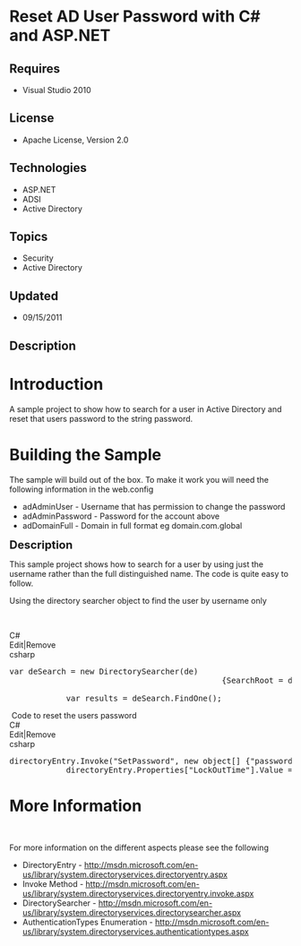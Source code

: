 # Reset AD User Password with C# and ASP.NET
## Requires
- Visual Studio 2010
## License
- Apache License, Version 2.0
## Technologies
- ASP.NET
- ADSI
- Active Directory
## Topics
- Security
- Active Directory
## Updated
- 09/15/2011
## Description

<h1>Introduction</h1>
<p>A sample project to show how to search for a user in Active Directory and reset that users password to the string password.</p>
<h1><span>Building the Sample</span></h1>
<p>The sample will build out of the box. To make it work you will need the following information in the web.config</p>
<ul>
<li>adAdminUser - Username that has permission to change the password </li><li>adAdminPassword - Password for the account above </li><li>adDomainFull - Domain in full format eg domain.com.global </li></ul>
<p><span style="font-size:20px; font-weight:bold">Description</span></p>
<p>This sample project shows how to search for a user by using just the username rather than the full distinguished name. The code is quite easy to follow.</p>
<p>Using the directory searcher object to find the user by username only</p>
<p>&nbsp;</p>
<div class="scriptcode">
<div class="pluginEditHolder" pluginCommand="mceScriptCode">
<div class="title"><span>C#</span></div>
<div class="pluginLinkHolder"><span class="pluginEditHolderLink">Edit</span>|<span class="pluginRemoveHolderLink">Remove</span></div>
<span class="hidden">csharp</span>

<div class="preview">
<pre class="csharp">var&nbsp;deSearch&nbsp;=&nbsp;<span class="cs__keyword">new</span>&nbsp;DirectorySearcher(de)&nbsp;
&nbsp;&nbsp;&nbsp;&nbsp;&nbsp;&nbsp;&nbsp;&nbsp;&nbsp;&nbsp;&nbsp;&nbsp;&nbsp;&nbsp;&nbsp;&nbsp;&nbsp;&nbsp;&nbsp;&nbsp;&nbsp;&nbsp;&nbsp;&nbsp;&nbsp;&nbsp;&nbsp;&nbsp;&nbsp;&nbsp;&nbsp;&nbsp;&nbsp;&nbsp;&nbsp;&nbsp;&nbsp;&nbsp;&nbsp;&nbsp;&nbsp;&nbsp;&nbsp;&nbsp;&nbsp;{SearchRoot&nbsp;=&nbsp;de,&nbsp;Filter&nbsp;=&nbsp;<span class="cs__string">&quot;(&amp;(objectCategory=user)(cn=&quot;</span>&nbsp;&#43;&nbsp;userName&nbsp;&#43;&nbsp;<span class="cs__string">&quot;))&quot;</span>};&nbsp;
&nbsp;&nbsp;&nbsp;&nbsp;&nbsp;&nbsp;&nbsp;&nbsp;&nbsp;&nbsp;&nbsp;&nbsp;&nbsp;
&nbsp;&nbsp;&nbsp;&nbsp;&nbsp;&nbsp;&nbsp;&nbsp;&nbsp;&nbsp;&nbsp;&nbsp;var&nbsp;results&nbsp;=&nbsp;deSearch.FindOne();</pre>
</div>
</div>
</div>
<div class="endscriptcode">&nbsp;Code to reset the users password</div>
<div class="endscriptcode"></div>
<div class="endscriptcode">
<div class="scriptcode">
<div class="pluginEditHolder" pluginCommand="mceScriptCode">
<div class="title"><span>C#</span></div>
<div class="pluginLinkHolder"><span class="pluginEditHolderLink">Edit</span>|<span class="pluginRemoveHolderLink">Remove</span></div>
<span class="hidden">csharp</span>

<div class="preview">
<pre class="csharp">directoryEntry.Invoke(<span class="cs__string">&quot;SetPassword&quot;</span>,&nbsp;<span class="cs__keyword">new</span>&nbsp;<span class="cs__keyword">object</span>[]&nbsp;{<span class="cs__string">&quot;password&quot;</span>});&nbsp;
&nbsp;&nbsp;&nbsp;&nbsp;&nbsp;&nbsp;&nbsp;&nbsp;&nbsp;&nbsp;&nbsp;&nbsp;directoryEntry.Properties[<span class="cs__string">&quot;LockOutTime&quot;</span>].Value&nbsp;=&nbsp;<span class="cs__number">0</span>;&nbsp;</pre>
</div>
</div>
</div>
<h1 class="endscriptcode">More Information</h1>
</div>
<p>&nbsp;</p>
<p>For more information on the different aspects please see the following</p>
<ul>
<li>DirectoryEntry - <a href="http://msdn.microsoft.com/en-us/library/system.directoryservices.directoryentry.aspx">
http://msdn.microsoft.com/en-us/library/system.directoryservices.directoryentry.aspx</a>
</li><li>Invoke Method - <a href="http://msdn.microsoft.com/en-us/library/system.directoryservices.directoryentry.invoke.aspx">
http://msdn.microsoft.com/en-us/library/system.directoryservices.directoryentry.invoke.aspx</a>
</li><li>DirectorySearcher - <a href="http://msdn.microsoft.com/en-us/library/system.directoryservices.directorysearcher.aspx">
http://msdn.microsoft.com/en-us/library/system.directoryservices.directorysearcher.aspx</a>
</li><li>AuthenticationTypes Enumeration - <a href="http://msdn.microsoft.com/en-us/library/system.directoryservices.authenticationtypes.aspx">
http://msdn.microsoft.com/en-us/library/system.directoryservices.authenticationtypes.aspx</a>
</li></ul>
